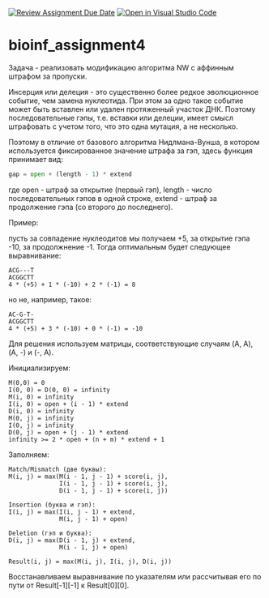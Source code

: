 [![Review Assignment Due Date](https://classroom.github.com/assets/deadline-readme-button-24ddc0f5d75046c5622901739e7c5dd533143b0c8e959d652212380cedb1ea36.svg)](https://classroom.github.com/a/K6m1UIJT)
[![Open in Visual Studio Code](https://classroom.github.com/assets/open-in-vscode-718a45dd9cf7e7f842a935f5ebbe5719a5e09af4491e668f4dbf3b35d5cca122.svg)](https://classroom.github.com/online_ide?assignment_repo_id=13203477&assignment_repo_type=AssignmentRepo)
# bioinf_assignment4
Задача - реализовать модификацию алгоритма NW с аффинным штрафом за пропуски.

Инсерция или делеция - это существенно более редкое эволюционное событие, чем замена нуклеотида. При этом за одно такое событие может быть вставлен или удален протяженный участок ДНК. Поэтому последовательные гэпы, т.е. вставки или делеции, имеет смысл штрафовать с учетом того, что это одна мутация, а не несколько.

Поэтому в отличие от базового алгоритма Нидлмана-Вунша, в котором используется фиксированное значение штрафа за гэп, здесь функция принимает вид:
```python
gap = open + (length - 1) * extend
```
где open - штраф за открытие (первый гэп), length - число последовательных гэпов в одной строке, extend - штраф за продолжение гэпа (со второго до последнего).

Пример:

пусть за совпадение нуклеодитов мы получаем +5, за открытие гэпа -10, за продолжнение -1.
Тогда оптимальным будет следующее выравнивание:
```
ACG---T
ACGGCTT
4 * (+5) + 1 * (-10) + 2 * (-1) = 8
```
но не, например, такое:
```
AC-G-T-
ACGGCTT
4 * (+5) + 3 * (-10) + 0 * (-1) = -10
```

Для решения используем матрицы, соответствующие случаям (A, A), (A, -) и (-, A).

Инициализируем:
```
M(0,0) = 0
I(0, 0) = D(0, 0) = infinity
M(i, 0) = infinity
I(i, 0) = open + (i - 1) * extend
D(i, 0) = infinity
M(0, j) = infinity
I(0, j) = infinity
D(0, j) = open + (j - 1) * extend
infinity >= 2 * open + (n + m) * extend + 1
```

Заполняем:
```
Match/Mismatch (две буквы):    
M(i, j) = max(M(i - 1, j - 1) + score(i, j), 
              I(i - 1, j - 1) + score(i, j), 
              D(i - 1, j - 1) + score(i, j))

Insertion (буква и гэп):    
I(i, j) = max(I(i, j - 1) + extend, 
              M(i, j - 1) + open)

Deletion (гэп и буква):    
D(i, j) = max(D(i - 1, j) + extend, 
              M(i - 1, j) + open)
              
Result(i, j) = max(M(i, j), I(i, j), D(i, j))
```

Восстанавливаем выравнивание по указателям или рассчитывая его по пути от Result[-1][-1] к Result[0][0].
